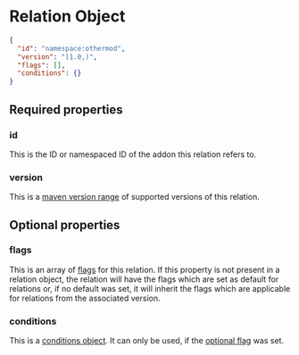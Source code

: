 # Relation Object

```json
{
  "id": "namespace:othermod",
  "version": "[1.0,)",
  "flags": [],
  "conditions": {}
}
```

## Required properties

### id

This is the ID or namespaced ID of the addon this relation refers to. 

### version

This is a [maven version range](https://maven.apache.org/enforcer/enforcer-rules/versionRanges.html) of supported versions of this relation.

## Optional properties

### flags

This is an array of [flags](../flags.md) for this relation. If this property is not present in a relation object, the relation
will have the flags which are set as default for relations or, if no default was set, it will inherit the flags
which are applicable for relations from the associated version.

### conditions

This is a [conditions object](conditions.md). It can only be used, if the [optional flag](../flags.md) was set.
